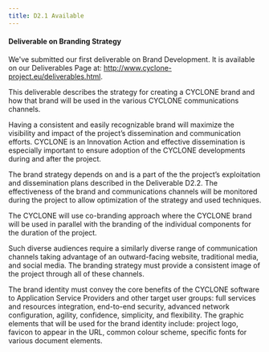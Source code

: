 ```yaml
---
title: D2.1 Available
---
```

#### Deliverable on Branding Strategy

We've submitted our first deliverable on Brand Development. It is available on our Deliverables Page at: <http://www.cyclone-project.eu/deliverables.html>.

This deliverable describes the strategy for creating a CYCLONE brand and
how that brand will be used in the various CYCLONE communications channels.

Having a consistent and easily recognizable brand will maximize the
visibility and impact of the project’s dissemination and communication
efforts. CYCLONE is an Innovation Action and effective dissemination is
especially important to ensure adoption of the CYCLONE developments
during and after the project.

The brand strategy depends on and is a part of the the project’s
exploitation and dissemination plans described in the Deliverable D2.2.
The effectiveness of the brand and communications channels will be
monitored during the project to allow optimization of the strategy and
used techniques.

The CYCLONE will use co-branding approach where the CYCLONE brand will
be used in parallel with the branding of the individual components for
the duration of the project.

Such diverse audiences require a similarly diverse range of
communication channels taking advantage of an outward-facing website,
traditional media, and social media. The branding strategy must provide
a consistent image of the project through all of these channels.

The brand identity must convey the core benefits of the CYCLONE software
to Application Service Providers and other target user groups: full
services and resources integration, end-to-end security, advanced
network configuration, agility, confidence, simplicity, and flexibility.
The graphic elements that will be used for the brand identity include:
project logo, favicon to appear in the URL, common colour scheme,
specific fonts for various document elements.
<!-- more -->


